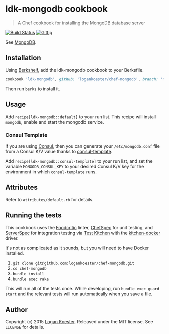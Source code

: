 # ldk-mongodb cookbook

> A Chef cookbook for installing the MongoDB database server

[![Build Status](http://ci.ldk.io/logankoester/chef-mongodb/badge)](http://ci.ldk.io/logankoester/chef-mongodb/)
[![Gittip](http://img.shields.io/gittip/logankoester.png)](https://www.gittip.com/logankoester/)

See [MongoDB](https://mongodb.com/).

## Installation

Using [Berkshelf](http://berkshelf.com/), add the ldk-mongodb cookbook to your Berksfile.

```ruby
cookbook 'ldk-mongodb', github: 'logankoester/chef-mongodb', branch: 'master'
```

Then run `berks` to install it.

## Usage

Add `recipe[ldk-mongodb::default]` to your run list. This recipe will install `mongodb`,
enable and start the mongodb service.

### Consul Template

If you are using [Consul](https://www.consul.io/), then you can generate your `/etc/mongodb.conf` file from a Consul K/V value thanks to [consul-template](https://github.com/hashicorp/consul-template/).

Add `recipe[ldk-mongodb::consul-template]` to your run list, and set the variable `MONGODB_CONSUL_KEY` to your desired Consul K/V key for the environment in which `consul-template` runs.

## Attributes

Refer to `attributes/default.rb` for details.

## Running the tests

This cookbook uses the [Foodcritic](http://www.foodcritic.io/) linter, [ChefSpec](http://sethvargo.github.io/chefspec/) for unit testing, and [ServerSpec](http://serverspec.org/) for integration testing via [Test Kitchen](http://kitchen.ci/) with the [kitchen-docker](https://github.com/portertech/kitchen-docker) driver.

It's not as complicated as it sounds, but you will need to have Docker installed.

1. `git clone git@github.com:logankoester/chef-mongodb.git`
2. `cd chef-mongodb`
3. `bundle install`
4. `bundle exec rake`

This will run all of the tests once. While developing, run `bundle exec guard start` and the relevant tests will run automatically when you save a file.

## Author

Copyright (c) 2015 [Logan Koester](http://logankoester.com). Released under the MIT license. See `LICENSE` for details.
